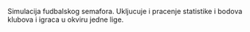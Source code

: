 Simulacija fudbalskog semafora. Ukljucuje i pracenje statistike i bodova klubova i igraca u okviru jedne lige.
